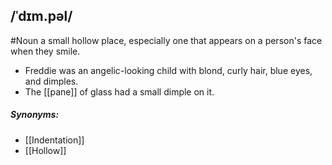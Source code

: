 ## /ˈdɪm.pəl/
#Noun 
 a small hollow place, especially one that appears on a person's face when they smile.

- Freddie was an angelic-looking child with blond, curly hair, blue eyes, and dimples.
- The [[pane]] of glass had a small dimple on it.

##### Synonyms:
- [[Indentation]]
- [[Hollow]]